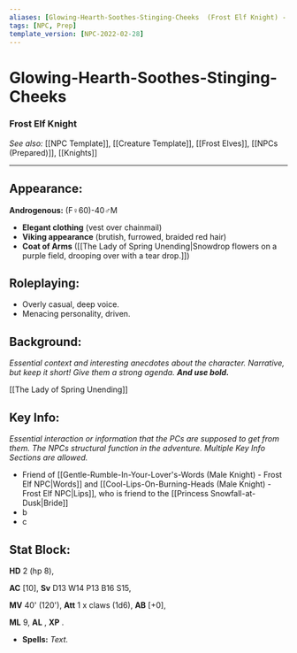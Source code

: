 ```yaml
---
aliases: [Glowing-Hearth-Soothes-Stinging-Cheeks  (Frost Elf Knight) - NPC, Hearth]
tags: [NPC, Prep]
template_version: [NPC-2022-02-28]
---
```

# Glowing-Hearth-Soothes-Stinging-Cheeks
### Frost Elf Knight
*See also:* [[NPC Template]], [[Creature Template]], [[Frost Elves]], [[NPCs (Prepared)]], [[Knights]]
___
## **Appearance**: 
**Androgenous:** (F♀️60)-40♂️M
- **Elegant clothing** (vest over chainmail)
- **Viking appearance** (brutish, furrowed, braided red hair)
- **Coat of Arms** ([[The Lady of Spring Unending|Snowdrop flowers on a purple field, drooping over with a tear drop.]])

## **Roleplaying**: 
- Overly casual, deep voice.
- Menacing personality, driven.

## **Background**: 
*Essential context and interesting anecdotes about the character. Narrative, but keep it short! Give them a strong agenda. **And use bold.***

[[The Lady of Spring Unending]]

## **Key Info**:
*Essential interaction or information that the PCs are supposed to get from them. The NPCs structural function in the adventure. Multiple Key Info Sections are allowed.*
- Friend of [[Gentle-Rumble-In-Your-Lover's-Words (Male Knight) - Frost Elf NPC|Words]] and [[Cool-Lips-On-Burning-Heads (Male Knight) - Frost Elf NPC|Lips]], who is friend to the [[Princess Snowfall-at-Dusk|Bride]]
- b
- c

## **Stat Block**: 

**HD** 2 (hp 8),

**AC** [10], 
**Sv** D13 W14 P13 B16 S15, 

**MV** 40' (120'),
**Att** 1 x claws (1d6), **AB** [+0],

**ML** 9, **AL** , **XP** .

- **Spells:** *Text.*